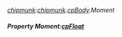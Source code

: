 _[chipmunk](../../modules/chipmunk/chipmunk-module.md):[chipmunk](../../modules/chipmunk/chipmunk-module.md).[cpBody](../../modules/chipmunk/chipmunk-cpbody.md).Moment_
##### Property Moment:[cpFloat](../../modules/chipmunk/chipmunk-cpfloat.md)

